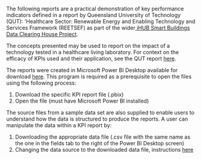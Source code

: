 The following reports are a practical demonstration of key performance indicators defined in a report by Queensland University of Technology (QUT): 'Healthcare Sector: Renewable Energy and Enabling Technology and Services Framework (REETSEF) as part of the wider[ iHUB Smart Buildings Data Clearing House Project](https://www.ihub.org.au/dhc9-dch-at-scale-on-boarding-proof-of-concept-at-a-qld-hospital-site/).

The concepts presented may be used to report on the impact of a technology tested in a healthcare living laboratory. For context on the efficacy of KPIs used and their application, see the QUT report [here](https://ihub.org.au/wp-content/uploads/2020/06/LLHC1_Healthcare_Sector_REETSEF_V3.pdf).

The reports were created in Microsoft Power BI Desktop available for download [here](https://powerbi.microsoft.com/en-us/downloads/). This program is required as a prerequisite to open the files using the following process:

1. Download the specific KPI report file (.pbix)
2. Open the file (must have Microsoft Power BI installed)

The source files from a sample data set are also supplied to enable users to understand how the data is structured to produce the reports. A user can manipulate the data within a KPI report by:

1. Downloading the appropriate data file (.csv file with the same name as the one in the fields tab to the right of the Power BI Desktop screen)
2. Changing the data source to the downloaded data file, instructions [here](https://community.powerbi.com/t5/Desktop/How-to-replace-Data-Source-for-existing-report/m-p/58947)
